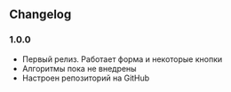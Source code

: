 ## Changelog

### 1.0.0
* Первый релиз. Работает форма и некоторые кнопки
* Алгоритмы пока не внедрены
* Настроен репозиторий на GitHub
